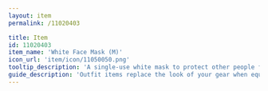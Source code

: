 ```yaml
---
layout: item
permalink: /11020403

title: Item
id: 11020403
item_name: 'White Face Mask (M)'
icon_url: 'item/icon/11050050.png'
tooltip_description: 'A single-use white mask to protect other people from your sick-germs.'
guide_description: 'Outfit items replace the look of your gear when equipped.'
---
```

